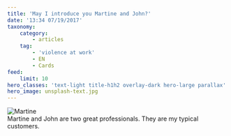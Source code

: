 ```yaml
---
title: 'May I introduce you Martine and John?'
date: '13:34 07/19/2017'
taxonomy:
    category:
        - articles
    tag:
        - 'violence at work'
        - EN
        - Cards
feed:
    limit: 10
hero_classes: 'text-light title-h1h2 overlay-dark hero-large parallax'
hero_image: unsplash-text.jpg
---
```


![Martine](http://image1.masterfile.com/getImage/NjEwNS0wNjcwMjk5MmVuLjAwMDAwMDAw=AH$2T3/6105-06702992en_Masterfile.jpg)  
Martine and John are two great professionals.
They are my typical customers.

